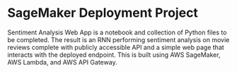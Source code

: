 # SageMaker Deployment Project

Sentiment Analysis Web App is a notebook and collection of Python files to be completed. The result is an RNN performing sentiment analysis on movie reviews complete with publicly accessible API and a simple web page that interacts with the deployed endpoint. This is built using AWS SageMaker, AWS Lambda, and AWS API Gateway.
